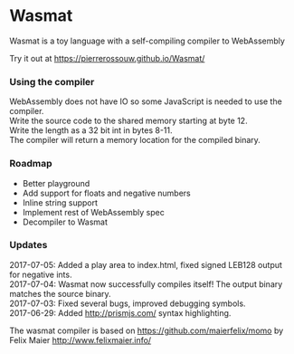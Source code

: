 # Wasmat
Wasmat is a toy language with a self-compiling compiler to WebAssembly

Try it out at https://pierrerossouw.github.io/Wasmat/

### Using the compiler
WebAssembly does not have IO so some JavaScript is needed to use the compiler.  
Write the source code to the shared memory starting at byte 12.  
Write the length as a 32 bit int in bytes 8-11.  
The compiler will return a memory location for the compiled binary.  

### Roadmap
- Better playground
- Add support for floats and negative numbers
- Inline string support
- Implement rest of WebAssembly spec
- Decompiler to Wasmat

### Updates
2017-07-05: Added a play area to index.html, fixed signed LEB128 output for negative ints.  
2017-07-04: Wasmat now successfully compiles itself! The output binary matches the source binary.  
2017-07-03: Fixed several bugs, improved debugging symbols.  
2017-06-29: Added http://prismjs.com/ syntax highlighting.  

The wasmat compiler is based on https://github.com/maierfelix/momo by Felix Maier http://www.felixmaier.info/
